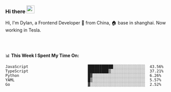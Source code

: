 ### Hi there <img src="https://media.giphy.com/media/hvRJCLFzcasrR4ia7z/giphy.gif" width="25px">

<!-- ![visitors](https://visitor-badge.glitch.me/badge?page_id=dislfyer.dislfyer) -->

Hi, I'm Dylan, a Frontend Developer 🚀 from China, 🏠 base in shanghai. Now working in Tesla.

<br/>
<br/>

📊 **This Week I Spent My Time On:**


<!--START_SECTION:waka-->

```text
JavaScript                          ███████████░░░░░░░░░░░░░░  43.56%
TypeScript                          █████████▒░░░░░░░░░░░░░░░  37.21%
Python                              █▓░░░░░░░░░░░░░░░░░░░░░░░  6.26%
YAML                                █▒░░░░░░░░░░░░░░░░░░░░░░░  5.57%
Go                                  ▓░░░░░░░░░░░░░░░░░░░░░░░░  2.52%
```

<!--END_SECTION:waka-->

<!--
**About Me:**
 -->
